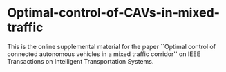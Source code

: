 # Optimal-control-of-CAVs-in-mixed-traffic

This is the online supplemental material for the paper ``Optimal control of connected autonomous vehicles in a mixed traffic corridor'' on IEEE Transactions on Intelligent Transportation Systems.

